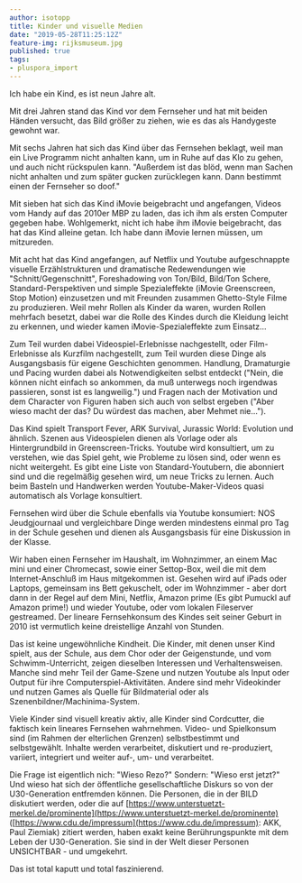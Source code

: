 ```yaml
---
author: isotopp
title: Kinder und visuelle Medien
date: "2019-05-28T11:25:12Z"
feature-img: rijksmuseum.jpg
published: true
tags:
- pluspora_import
---
```

Ich habe ein Kind, es ist neun Jahre alt.

Mit drei Jahren stand das Kind vor dem Fernseher und hat mit beiden Händen versucht, das Bild größer zu ziehen, wie es das als Handygeste gewohnt war.

Mit sechs Jahren hat sich das Kind über das Fernsehen beklagt, weil man ein Live Programm nicht anhalten kann, um in Ruhe auf das Klo zu gehen, und auch nicht rückspulen kann.
"Außerdem ist das blöd, wenn man Sachen nicht anhalten und zum später gucken zurücklegen kann. Dann bestimmt einen der Fernseher so doof."

Mit sieben hat sich das Kind iMovie beigebracht und angefangen, Videos vom Handy auf das 2010er MBP zu laden, das ich ihm als ersten Computer gegeben habe.
Wohlgemerkt, nicht ich habe ihm iMovie beigebracht, das hat das Kind alleine getan.
Ich habe dann iMovie lernen müssen, um mitzureden.

Mit acht hat das Kind angefangen, auf Netflix und Youtube aufgeschnappte visuelle Erzählstrukturen und dramatische Redewendungen wie "Schnitt/Gegenschnitt", Foreshadowing von Ton/Bild, Bild/Ton Schere, Standard-Perspektiven und simple Spezialeffekte (iMovie Greenscreen, Stop Motion) einzusetzen und mit Freunden zusammen Ghetto-Style Filme zu produzieren.
Weil mehr Rollen als Kinder da waren, wurden Rollen mehrfach besetzt, dabei war die Rolle des Kindes durch die Kleidung leicht zu erkennen, und wieder kamen iMovie-Spezialeffekte zum Einsatz...

Zum Teil wurden dabei Videospiel-Erlebnisse nachgestellt, oder Film-Erlebnisse als Kurzfilm nachgestellt, zum Teil wurden diese Dinge als Ausgangsbasis für eigene Geschichten genommen.
Handlung, Dramaturgie und Pacing wurden dabei als Notwendigkeiten selbst entdeckt ("Nein, die können nicht einfach so ankommen, da muß unterwegs noch irgendwas passieren, sonst ist es langweilig.") und Fragen nach der Motivation und dem Character von Figuren haben sich auch von selbst ergeben ("Aber wieso macht der das? Du würdest das machen, aber Mehmet nie...").

Das Kind spielt Transport Fever, ARK Survival, Jurassic World: Evolution und ähnlich.
Szenen aus Videospielen dienen als Vorlage oder als Hintergrundbild in Greenscreen-Tricks.
Youtube wird konsultiert, um zu verstehen, wie das Spiel geht, wie Probleme zu lösen sind, oder wenn es nicht weitergeht.
Es gibt eine Liste von Standard-Youtubern, die abonniert sind und die regelmäßig gesehen wird, um neue Tricks zu lernen.
Auch beim Basteln und Handwerken werden Youtube-Maker-Videos quasi automatisch als Vorlage konsultiert.

Fernsehen wird über die Schule ebenfalls via Youtube konsumiert:
NOS Jeudgjournaal und vergleichbare Dinge werden mindestens einmal pro Tag in der Schule gesehen und dienen als Ausgangsbasis für eine Diskussion in der Klasse.

Wir haben einen Fernseher im Haushalt, im Wohnzimmer, an einem Mac mini und einer Chromecast, sowie einer Settop-Box, weil die mit dem Internet-Anschluß im Haus mitgekommen ist.
Gesehen wird auf iPads oder Laptops, gemeinsam ins Bett gekuschelt, oder im Wohnzimmer - aber dort dann in der Regel auf dem Mini, Netflix, Amazon prime (Es gibt Pumuckl auf Amazon prime!) und wieder Youtube, oder vom lokalen Fileserver gestreamed.
Der lineare Fernsehkonsum des Kindes seit seiner Geburt in 2010 ist vermutlich keine dreistellige Anzahl von Stunden.

Das ist keine ungewöhnliche Kindheit.
Die Kinder, mit denen unser Kind spielt, aus der Schule, aus dem Chor oder der Geigenstunde, und vom Schwimm-Unterricht, zeigen dieselben Interessen und Verhaltensweisen.
Manche sind mehr Teil der Game-Szene und nutzen Youtube als Input oder Output für ihre Computerspiel-Aktivitäten.
Andere sind mehr Videokinder und nutzen Games als Quelle für Bildmaterial oder als Szenenbildner/Machinima-System.

Viele Kinder sind visuell kreativ aktiv, alle Kinder sind Cordcutter, die faktisch kein lineares Fernsehen wahrnehmen.
Video- und Spielkonsum sind (im Rahmen der elterlichen Grenzen) selbstbestimmt und selbstgewählt.
Inhalte werden verarbeitet, diskutiert und re-produziert, variiert, integriert und weiter auf-, um- und verarbeitet.

Die Frage ist eigentlich nich: "Wieso Rezo?"
Sondern: "Wieso erst jetzt?"
Und wieso hat sich der öffentliche gesellschaftliche Diskurs so von der U30-Generation entfremden können.
Die Personen, die in der BILD diskutiert werden, oder die auf [https://www.unterstuetzt-merkel.de/prominente](https://www.unterstuetzt-merkel.de/prominente) ([https://www.cdu.de/impressum](https://www.cdu.de/impressum): AKK, Paul Ziemiak) zitiert werden, haben exakt keine Berührungspunkte mit dem Leben der U30-Generation.
Sie sind in der Welt dieser Personen UNSICHTBAR - und umgekehrt.

Das ist total kaputt und total faszinierend.
